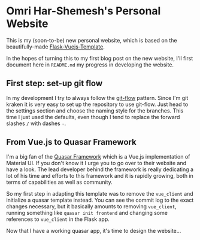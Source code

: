 # Omri Har-Shemesh's Personal Website

This is my (soon-to-be) new personal website, which is based on the 
beautifully-made 
[Flask-Vuejs-Template](https://github.com/gtalarico/flask-vuejs-template).

In the hopes of turning this to my first blog post on the new website, I'll 
first document here in `README.md` my progress in developing the website.

## First step: set-up git flow

In my development I try to always follow the [git-flow][1] pattern. Since I'm
git kraken it is very easy to set up the repository to use git-flow. Just head
to the settings section and choose the naming style for the branches. This time
I just used the defaults, even though I tend to replace the forward slashes
`/` with dashes `-`.

[1]: https://www.atlassian.com/git/tutorials/comparing-workflows/gitflow-workflow


## From Vue.js to Quasar Framework

I'm a big fan of the [Quasar Framework](https://www.quasar-framework.org) which is a 
Vue.js implementation of Material UI. If you don't know it I urge you to go 
over to their website and have a look. The lead developer behind the framework 
is really dedicating a lot of his time and efforts to this framework and it is 
rapidly growing, both in terms of capabilities as well as community.

So my first step in adapting this template was to remove the `vue_client` and 
initialize a quasar template instead. You can see the commit log to the exact 
changes necessary, but it basically amounts to removing `vue_client`, running 
something like `quasar init frontend` and changing some references to 
`vue_client` in the Flask app.

Now that I have a working quasar app, it's time to design the website...
